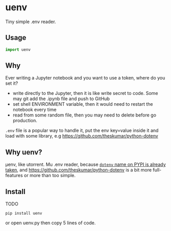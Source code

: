 # uenv
Tiny simple .env reader.

## Usage
```py
import uenv
```

## Why
Ever writing a Jupyter notebook and you want to use a token, where do you set it?

- write directly to the Jupyter, then it is like write secret to code. Some may git add the .ipynb file and push to GitHub
- set shell ENVIRONMENT variable, then it would need to restart the notebook every time
- read from some random file, then you may need to delete before go production.

`.env` file is a popular way to handle it, put the env key=value inside it and load with some library, e.g https://github.com/theskumar/python-dotenv

## Why uenv?
μenv, like utorrent.
Mu .env reader, because [`dotenv` name on PYPI is already taken](https://pypi.org/project/dotenv/), and https://github.com/theskumar/python-dotenv is a bit more full-features or more than too simple.

## Install
TODO

```
pip install uenv
```

or open uenv.py then copy 5 lines of code.
